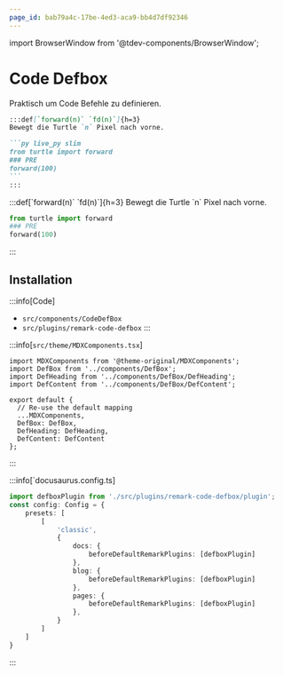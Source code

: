 ```yaml
---
page_id: bab79a4c-17be-4ed3-aca9-bb4d7df92346
---
```

import BrowserWindow from '@tdev-components/BrowserWindow';

# Code Defbox

Praktisch um Code Befehle zu definieren.

````md
:::def[`forward(n)` `fd(n)`]{h=3}
Bewegt die Turtle `n` Pixel nach vorne.

```py live_py slim
from turtle import forward
### PRE
forward(100)
```
:::
````

<BrowserWindow>
:::def[`forward(n)` `fd(n)`]{h=3}
Bewegt die Turtle `n` Pixel nach vorne.

```py live_py slim
from turtle import forward
### PRE
forward(100)
```
:::
</BrowserWindow>

## Installation

:::info[Code]
- `src/components/CodeDefBox`
- `src/plugins/remark-code-defbox`
:::

:::info[`src/theme/MDXComponents.tsx`]
```tsx {2-4,9-11}
import MDXComponents from '@theme-original/MDXComponents';
import DefBox from '../components/DefBox';
import DefHeading from '../components/DefBox/DefHeading';
import DefContent from '../components/DefBox/DefContent';

export default {
  // Re-use the default mapping
  ...MDXComponents,
  DefBox: DefBox,
  DefHeading: DefHeading,
  DefContent: DefContent
};
```
:::

:::info[`docusaurus.config.ts]

```ts {1,8,11,14}
import defboxPlugin from './src/plugins/remark-code-defbox/plugin';
const config: Config = {
    presets: [
        [
            'classic',
            {
                docs: {
                    beforeDefaultRemarkPlugins: [defboxPlugin]
                },
                blog: {
                    beforeDefaultRemarkPlugins: [defboxPlugin]
                },
                pages: {
                    beforeDefaultRemarkPlugins: [defboxPlugin]
                },
            }
        ]
    ]
}

```
:::
